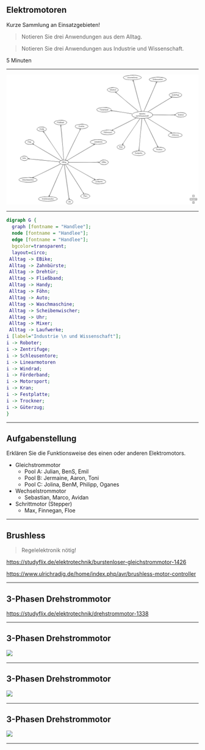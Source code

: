 ## Elektromotoren

Kurze Sammlung an Einsatzgebieten!

> Notieren Sie drei Anwendungen aus dem Alltag.

> Notieren Sie drei Anwendungen aus Industrie und Wissenschaft.

5 Minuten

---

![](./emotor_alltag_industrie.png)

---

~~~dot
digraph G {
  graph [fontname = "Handlee"];
  node [fontname = "Handlee"];
  edge [fontname = "Handlee"];
  bgcolor=transparent;
  layout=circo;
 Alltag -> EBike;
 Alltag -> Zahnbürste;
 Alltag -> Drehtür;
 Alltag -> Fließband;
 Alltag -> Handy;
 Alltag -> Föhn;
 Alltag -> Auto;
 Alltag -> Waschmaschine;
 Alltag -> Scheibenwischer;
 Alltag -> Uhr;
 Alltag -> Mixer;
 Alltag -> Laufwerke;
i [label="Industrie \n und Wissenschaft"];
i -> Roboter;
i -> Zentrifuge;
i -> Schleusentore;
i -> Linearmotoren
i -> Windrad;
i -> Förderband;
i -> Motorsport;
i -> Kran;
i -> Festplatte;
i -> Trockner;
i -> Güterzug;
}
~~~

---

## Aufgabenstellung

Erklären Sie die Funktionsweise des einen oder anderen Elektromotors.

- Gleichstrommotor
    - Pool A: Julian, BenS, Emil
    - Pool B: Jermaine, Aaron, Toni
    - Pool C: Jolina, BenM, Philipp, Oganes
- Wechselstrommotor
    - Sebastian, Marco, Avidan
- Schrittmotor (Stepper)
    - Max, Finnegan, Floe

---

## Brushless

> Regelelektronik nötig!

https://studyflix.de/elektrotechnik/burstenloser-gleichstrommotor-1426

https://www.ulrichradig.de/home/index.php/avr/brushless-motor-controller

---

## 3-Phasen Drehstrommotor

https://studyflix.de/elektrotechnik/drehstrommotor-1338

---

## 3-Phasen Drehstrommotor

![](https://thumbs.gfycat.com/OpulentHairyHydra-max-1mb.gif)

---

## 3-Phasen Drehstrommotor

![](https://makeagif.com/i/BYnxct)

---

## 3-Phasen Drehstrommotor

![](https://www.kfz-tech.de/Bilder/Kfz-Technik/AltAntriebe/GAnimation01.gif)

---

